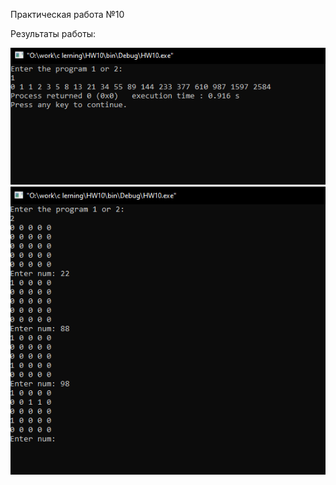 Практическая работа №10


Результаты работы:

![pic](https://github.com/SaintNikon/C-lerning/blob/main/HW10/prog1.png)
![pic](https://github.com/SaintNikon/C-lerning/blob/main/HW10/prog2.png)
